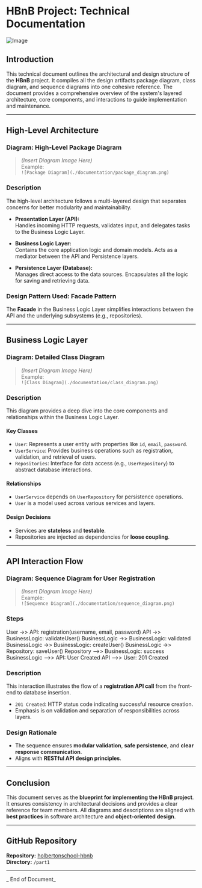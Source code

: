 # HBnB Project: Technical Documentation
![Image](https://github.com/user-attachments/assets/5efaf133-f174-42b6-bdd7-986f40ef9b17)

## Introduction

This technical document outlines the architectural and design structure of the **HBnB** project. It compiles all the design artifacts package diagram, class diagram, and sequence diagrams into one cohesive reference. The document provides a comprehensive overview of the system's layered architecture, core components, and interactions to guide implementation and maintenance.

---

## High-Level Architecture
 
### Diagram: High-Level Package Diagram

> *(Insert Diagram Image Here)*  
> Example:  
> `![Package Diagram](./documentation/package_diagram.png)`

### Description

The high-level architecture follows a multi-layered design that separates concerns for better modularity and maintainability.

- **Presentation Layer (API):**  
  Handles incoming HTTP requests, validates input, and delegates tasks to the Business Logic Layer.

- **Business Logic Layer:**  
  Contains the core application logic and domain models. Acts as a mediator between the API and Persistence layers.

- **Persistence Layer (Database):**  
  Manages direct access to the data sources. Encapsulates all the logic for saving and retrieving data.

### Design Pattern Used: Facade Pattern

The **Facade** in the Business Logic Layer simplifies interactions between the API and the underlying subsystems (e.g., repositories).

---

## Business Logic Layer

### Diagram: Detailed Class Diagram

> *(Insert Diagram Image Here)*  
> Example:  
> `![Class Diagram](./documentation/class_diagram.png)`

### Description

This diagram provides a deep dive into the core components and relationships within the Business Logic Layer.

#### Key Classes

- `User`: Represents a user entity with properties like `id`, `email`, `password`.
- `UserService`: Provides business operations such as registration, validation, and retrieval of users.
- `Repositories`: Interface for data access (e.g., `UserRepository`) to abstract database interactions.

#### Relationships

- `UserService` depends on `UserRepository` for persistence operations.
- `User` is a model used across various services and layers.

#### Design Decisions

- Services are **stateless** and **testable**.
- Repositories are injected as dependencies for **loose coupling**.

---

## API Interaction Flow

### Diagram: Sequence Diagram for User Registration

> *(Insert Diagram Image Here)*  
> Example:  
> `![Sequence Diagram](./documentation/sequence_diagram.png)`

### Steps


User ->> API: registration(username, email, password)
API ->> BusinessLogic: validateUser()
BusinessLogic ->> BusinessLogic: validated
BusinessLogic ->> BusinessLogic: createUser()
BusinessLogic ->> Repository: saveUser()
Repository -->> BusinessLogic: success
BusinessLogic -->> API: User Created
API -->> User: 201 Created


###  Description

This interaction illustrates the flow of a **registration API call** from the front-end to database insertion.

- `201 Created`: HTTP status code indicating successful resource creation.
- Emphasis is on validation and separation of responsibilities across layers.

###  Design Rationale

- The sequence ensures **modular validation**, **safe persistence**, and **clear response communication**.
- Aligns with **RESTful API design principles**.

---

##  Conclusion

This document serves as the **blueprint for implementing the HBnB project**. It ensures consistency in architectural decisions and provides a clear reference for team members. All diagrams and descriptions are aligned with **best practices** in software architecture and **object-oriented design**.

---

##  GitHub Repository

**Repository:** [holbertonschool-hbnb](https://github.com/YOUR_USERNAME/holbertonschool-hbnb)  
**Directory:** `/part1`

---

_ End of Document_


